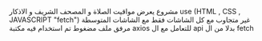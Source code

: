 مشروع يعرض مواقيت الصلاة و المصحف الشريف و الاذكار 
use (HTML , CSS , JAVASCRIPT "fetch")
غير متجاوب مع كل الشاشات فقط مع الشاشات المتوسطة 
مرفق ملف مضغوط تم استخدام فيه مكتبة axios للتعامل مع ال api بدلا من ال fetch

